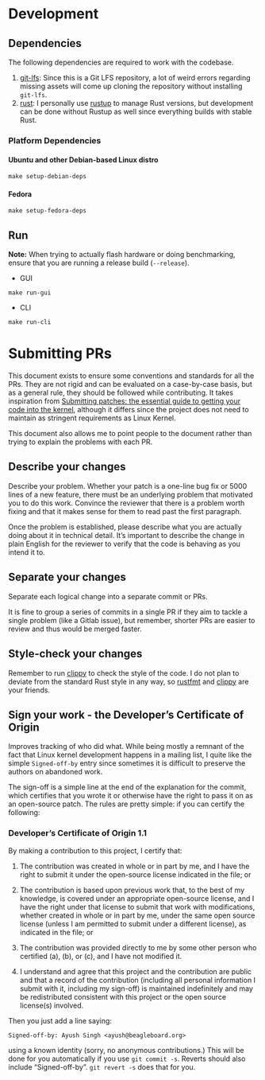 # Development

## Dependencies

The following dependencies are required to work with the codebase.

1. [git-lfs](https://git-lfs.com/): Since this is a Git LFS repository, a lot of weird errors regarding missing assets will come up cloning the repository without installing `git-lfs`.
2. [rust](https://www.rust-lang.org/): I personally use [rustup](https://rustup.rs/) to manage Rust versions, but development can be done without Rustup as well since everything builds with stable Rust.

### Platform Dependencies

#### Ubuntu and other Debian-based Linux distro

```
make setup-debian-deps
```

#### Fedora

```shell
make setup-fedora-deps
```

## Run

**Note:** When trying to actually flash hardware or doing benchmarking, ensure that you are running a release build (`--release`).

- GUI

```
make run-gui
```

- CLI

```
make run-cli
```

# Submitting PRs

This document exists to ensure some conventions and standards for all the PRs. They are not rigid and can be evaluated on a case-by-case basis, but as a general rule, they should be followed while contributing. It takes inspiration from [Submitting patches: the essential guide to getting your code into the kernel](https://docs.kernel.org/process/submitting-patches.html), although it differs since the project does not need to maintain as stringent requirements as Linux Kernel.

This document also allows me to point people to the document rather than trying to explain the problems with each PR. 

## Describe your changes

Describe your problem. Whether your patch is a one-line bug fix or 5000 lines of a new feature, there must be an underlying problem that motivated you to do this work. Convince the reviewer that there is a problem worth fixing and that it makes sense for them to read past the first paragraph.

Once the problem is established, please describe what you are actually doing about it in technical detail. It’s important to describe the change in plain English for the reviewer to verify that the code is behaving as you intend it to.

## Separate your changes

Separate each logical change into a separate commit or PRs.

It is fine to group a series of commits in a single PR if they aim to tackle a single problem (like a Gitlab issue), but remember, shorter PRs are easier to review and thus would be merged faster.

## Style-check your changes

Remember to run [clippy](https://doc.rust-lang.org/clippy/) to check the style of the code. I do not plan to deviate from the standard Rust style in any way, so [rustfmt](https://rust-lang.github.io/rustfmt/) and [clippy](https://doc.rust-lang.org/clippy/) are your friends.

## Sign your work - the Developer’s Certificate of Origin

Improves tracking of who did what. While being mostly a remnant of the fact that Linux kernel development happens in a mailing list, I quite like the simple `Signed-off-by` entry since sometimes it is difficult to preserve the authors on abandoned work.

The sign-off is a simple line at the end of the explanation for the commit, which certifies that you wrote it or otherwise have the right to pass it on as an open-source patch. The rules are pretty simple: if you can certify the following:

### Developer’s Certificate of Origin 1.1

By making a contribution to this project, I certify that:

1. The contribution was created in whole or in part by me, and I have the right to submit it under the open-source license indicated in the file; or

2. The contribution is based upon previous work that, to the best of my knowledge, is covered under an appropriate open-source license, and I have the right under that license to submit that work with modifications, whether created in whole or in part by me, under the same open source license (unless I am permitted to submit under a different license), as indicated in the file; or

3. The contribution was provided directly to me by some other person who certified (a), (b), or (c), and I have not modified it.

4. I understand and agree that this project and the contribution are public and that a record of the contribution (including all personal information I submit with it, including my sign-off) is maintained indefinitely and may be redistributed consistent with this project or the open source license(s) involved.

Then you just add a line saying:

```
Signed-off-by: Ayush Singh <ayush@beagleboard.org>
```

using a known identity (sorry, no anonymous contributions.) This will be done for you automatically if you use `git commit -s`. Reverts should also include “Signed-off-by”. `git revert -s` does that for you.
